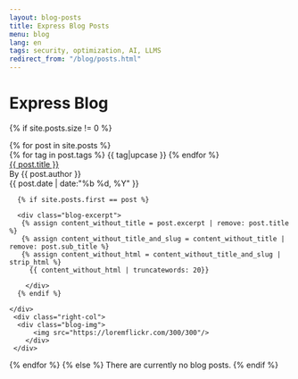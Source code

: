 ```yaml
---
layout: blog-posts
title: Express Blog Posts
menu: blog
lang: en
tags: security, optimization, AI, LLMS
redirect_from: "/blog/posts.html"
---
```

  
# Express Blog
  
{% if site.posts.size != 0 %}
<div class="blog-posts">
{% for post in site.posts %}
  <div class="blog-post{% if site.posts.first == post %} active{% endif %}">
    <div class="left-col">
      <div class="blog-tags">
        {% for tag in post.tags %}
          <span class="blog-tag">{{ tag|upcase }}</span>
        {% endfor %}
      </div>
      <div class="blog-title">
        <a href="{{ post.url }}"> {{ post.title }}</a>
      </div>
      <div class="blog-details">
        <div>By {{ post.author }}</div>
        <div>{{ post.date | date:"%b %d, %Y" }}</div> 
      </div>   
      
      {% if site.posts.first == post %}

      <div class="blog-excerpt">
       {% assign content_without_title = post.excerpt | remove: post.title %}
       {% assign content_without_title_and_slug = content_without_title | remove: post.sub_title %}
       {% assign content_without_html = content_without_title_and_slug | strip_html %}
         {{ content_without_html | truncatewords: 20}}

        </div>
      {% endif %}

    </div>
     <div class="right-col">
      <div class="blog-img">
          <img src="https://loremflickr.com/300/300"/>
        </div>
     </div>
  </div>

{% endfor %}
{% else %}
  There are currently no blog posts.
{% endif %}
</div>
